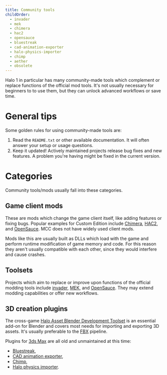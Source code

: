 ```yaml
---
title: Community tools
childOrder:
  - invader
  - mek
  - chimera
  - hac2
  - opensauce
  - bluestreak
  - cad-animation-exporter
  - halo-physics-importer
  - chimp
  - aether
  - obsolete
---
```

Halo 1 in particular has many community-made tools which complement or replace functions of the official mod tools. It's not usually necessary for beginners to to use them, but they can unlock advanced workflows or save time.

# General tips
Some golden rules for using community-made tools are:

1. Read the `README.txt` or other available documentation. It will often answer your setup or usage questions.
2. Keep it updated! Actively maintained projects release bug fixes and new features. A problem you're having might be fixed in the current version.

# Categories
Community tools/mods usually fall into these categories.

## Game client mods
These are mods which change the game client itself, like adding features or fixing bugs. Popular examples for Custom Edition include [Chimera](~), [HAC2](~), and [OpenSauce](~). MCC does not have widely used client mods.

Mods like this are usually built as DLLs which load with the game and perform runtime modification of game memory and code. For this reason they aren't usually compatible with each other, since they would interfere and cause crashes.

## Toolsets
Projects which aim to replace or improve upon functions of the official modding tools include [invader](~), [MEK](~), and [OpenSauce](~). They may extend modding capabilities or offer new workflows.

## 3D creation plugins
The cross-game [Halo Asset Blender Development Toolset](~halo-asset-blender-development-toolset) is an essential add-on for Blender and covers most needs for importing and exporting 3D assets. It's usually preferable to the [FBX](~) pipeline.

Plugins for [3ds Max](~3dsmax) are all old and unmaintained at this time:
* [Bluestreak](~),
* [CAD animation exporter](~cad-animation-exporter),
* [Chimp](~),
* [Halo physics importer](~halo-physics-importer).
